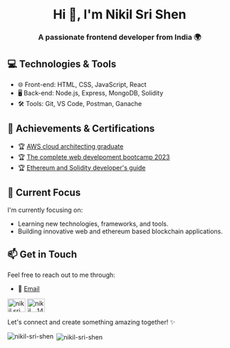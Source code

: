 <h1 align="center">Hi 👋, I'm Nikil Sri Shen</h1>
<h3 align="center">A passionate frontend developer from India 🌍</h3>

## 💻 Technologies & Tools

- 🌐 Front-end: HTML, CSS, JavaScript, React
- 🖥️ Back-end: Node.js, Express, MongoDB, Solidity
- 🛠️ Tools: Git, VS Code, Postman, Ganache

## 🌟 Achievements & Certifications

- 🏆 [AWS cloud architecting graduate](https://drive.google.com/file/d/12Qj8jIRkWHIG8M4yL0fLbJRN2k2zUZl8/view?usp=sharing)
- 🏆 [The complete web develpoment bootcamp 2023](https://drive.google.com/file/d/1kQwHEVhyi5iuaVDriq8ZmqAuLlsHQhW6/view?usp=sharing)
- 🏆 [Ethereum and Solidity developer's guide](https://drive.google.com/file/d/1iFW52Q0lHUiYxvuU86USvNis58qbTHrE/view?usp=sharing)

## 🎯 Current Focus

I'm currently focusing on:

- Learning new technologies, frameworks, and tools.
- Building innovative web and ethereum based blockchain applications.

## 📫 Get in Touch

Feel free to reach out to me through:

- 📧 [Email](mailto:nikilsrishen@gmail.com)
<p align="left">
<a href="https://linkedin.com/in/nikil-sri-shen" target="blank"><img align="center" src="https://raw.githubusercontent.com/rahuldkjain/github-profile-readme-generator/master/src/images/icons/Social/linked-in-alt.svg" alt="nikil sri shne" height="30" width="40" /></a>
<a href="https://instagram.com/nikil._.14" target="blank"><img align="center" src="https://raw.githubusercontent.com/rahuldkjain/github-profile-readme-generator/master/src/images/icons/Social/instagram.svg" alt="nikil._.14" height="30" width="40" /></a>
</p>

Let's connect and create something amazing together! ✨

<p><img align="left" src="https://github-readme-stats.vercel.app/api/top-langs?username=nikil-sri-shen&show_icons=true&locale=en&layout=compact" alt="nikil-sri-shen" /></p>

<p>&nbsp;<img align="center" src="https://github-readme-stats.vercel.app/api?username=nikil-sri-shen&show_icons=true&locale=en" alt="nikil-sri-shen" /></p>
